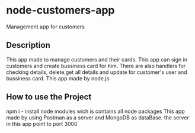 # node-customers-app
Management app for customers


## Description

This app made to manage customers and their cards.
This app can sign in customers and create bussiness card for him.
There are also handlers for checking details, delete,get all details and update for customer's user and bussiness card.
This app made by node.js

 

## How to use the Project
npm i - install node modules wich is contains all node packages
This app made by using Postman as a server and MongoDB as dataBase.
the server in this app point to port 3000 


